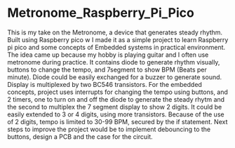 # Metronome_Raspberry_Pi_Pico

This is my take on the Metronome, a device that generates steady rhythm. Built using Raspberry pico w
I made it as a simple project to learn Raspberry pi pico and some concepts of Embedded systems in practical environment. The idea came up because my hobby is playing guitar and I often use metronome during practice.
It contains diode to generate rhythm visually, buttons to change the tempo, and 7segment to show BPM (Beats per minute). Diode could be easily exchanged for a buzzer to generate sound. 
Display is multiplexed by two BC546 transistors.
For the embedded concepts, project uses interrupts for changing the tempo using buttons, and 2 timers, one to turn on and off the diode to generate the steady rhytm and the second to multiplex the 7 segment display to show 2 digits. It could be easily extended to 3 or 4 digits, using more transistors. Because of the use of 2 digits, tempo is limited to 30-99 BPM, secured by the if statement. 
Next steps to improve the project would be to implement debouncing to the buttons, design a PCB and the case for the circuit.
